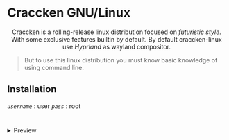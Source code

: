 # Craccken GNU/Linux

<p align="center">
Craccken is a rolling-release linux distribution focused on <i>futuristic style</i>. With some exclusive features builtin by default. By default craccken-linux use <i>Hyprland</i> as wayland compositor.
</p>

> But to use this linux distribution you must know basic knowledge of using command line.

## Installation

*`username`* : user
*`pass`* : root

# 

<details>
    <summary>Preview</summary>
    <img src="https://github.com/Craccken/craccken-linux/blob/main/preview/2022-08-11-21:41:11-WIB.png">
    <img src="https://github.com/Craccken/craccken-linux/blob/main/preview/2022-10-31-00:51:51-WIB.png">
</details>
